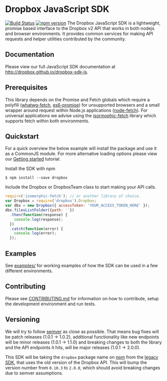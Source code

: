 # Dropbox JavaScript SDK
[![Build Status](https://travis-ci.org/dropbox/dropbox-sdk-js.svg?branch=master)](https://travis-ci.org/dropbox/dropbox-sdk-js) [![npm version](https://badge.fury.io/js/dropbox.svg)](https://badge.fury.io/js/dropbox)
The Dropbox JavaScript SDK is a lightweight, promise based interface to the Dropbox v2 API that works in both nodejs and browser environments. It provides common services for making API requests and helper utilities contributed by the community.

## Documentation
Please view our full JavaScript SDK documentation at <http://dropbox.github.io/dropbox-sdk-js>.

## Prerequisites
This library depends on the Promise and Fetch globals which require a polyfill ([whatwg-fetch](https://www.npmjs.com/package/whatwg-fetch), [es6-promise](https://www.npmjs.com/package/es6-promise)) for unsupported browsers and a small wrapper around request within Node.js applications ([node-fetch](https://www.npmjs.com/package/node-fetch)). For universal applications we advise using the [isormophic-fetch](https://www.npmjs.com/package/isomorphic-fetch) library which supports fetch within both environments.

## Quickstart
For a quick overview the below example will install the package and use it as a CommonJS module. For more alternative loading options please view our [Getting started](http://dropbox.github.io/dropbox-sdk-js/tutorial-Getting%20started.html) tutorial.

Install the SDK with npm
```console
$ npm install --save dropbox
```

Include the Dropbox or DropboxTeam class to start making your API calls.

```javascript
require('isomorphic-fetch'); // or another library of choice.
var Dropbox = require('dropbox').Dropbox;
var dbx = new Dropbox({ accessToken: 'YOUR_ACCESS_TOKEN_HERE' });
dbx.filesListFolder({path: ''})
  .then(function(response) {
    console.log(response);
  })
  .catch(function(error) {
    console.log(error);
  });
```

## Examples
See [examples/](examples/) for working examples of how the SDK can be used
in a few different environments.

## Contributing
Please see [CONTRIBUTING.md](./CONTRIBUTING.md) for information on how to
contribute, setup the development environment and run tests.

## Versioning
We will try to follow [semver](http://semver.org/) as close as possible.
That means bug fixes will be patch releases (1.0.1 -> 1.0.2), additional
functionality like new endpoints will be minor releases (1.0.1 -> 1.1.0)
and breaking changes to both the library and the API endpoints it hits,
will be major releases (1.0.1 -> 2.0.0).

This SDK will be taking the `dropbox` package name on
[npm](https://www.npmjs.com/package/dropbox) from the [legacy
SDK](https://github.com/dropbox/dropbox-js), that uses the old version of
the Dropbox API. This will bump the version number from `0.10.3` to
`2.0.0`, which should avoid breaking changes due to semver assumptions.
